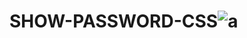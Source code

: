 # SHOW-PASSWORD-CSS![a](https://github.com/Harshal-Meher/SHOW-PASSWORD-CSS/assets/134125835/2abecb2d-261b-442a-bfb0-00fd21795f88)

